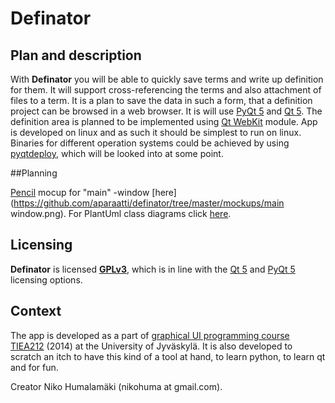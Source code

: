 
# Definator

## Plan and description

With **Definator** you will be able to quickly save terms and write up
definition for them. It will support cross-referencing the terms and also attachment
of files to a term. It is a plan to save the data in such a form, that a definition project can be
browsed in a web browser. It is will use
[PyQt 5](http://www.riverbankcomputing.co.uk/software/pyqt/intro)
and
[Qt 5](http://qt-project.org/qt5).
The definition area is planned to be implemented using
[Qt WebKit](http://qt-project.org/doc/qt-5/qtwebkit-index.html)
module.  App is developed on linux and as such it should be simplest to run on linux. Binaries for different operation
systems could be achieved by using
[pyqtdeploy](http://www.riverbankcomputing.com/software/pyqtdeploy/),
which will be looked into at some point.

##Planning

[Pencil](http://pencil.evolus.vn/) mocup for "main" -window [here](https://github.com/aparaatti/definator/tree/master/mockups/main window.png). For PlantUml class diagrams click [here](https://github.com/aparaatti/definator/tree/master/models).

## Licensing

**Definator** is licensed **[GPLv3](http://www.gnu.org/licenses/gpl-3.0.txt)**, which
is in line with the [Qt 5](http://qt-project.org/doc/qt-5/licensing.html) and [PyQt 5](http://www.riverbankcomputing.co.uk/software/pyqt/license) licensing options.

## Context

The app is developed as a part of
[graphical UI programming course TIEA212](http://appro.mit.jyu.fi/gko/) (2014)
at the University of Jyväskylä. It is also developed to scratch an itch to have
this kind of a tool at hand, to learn python, to learn qt and for fun.

Creator Niko Humalamäki (nikohuma at gmail.com).
